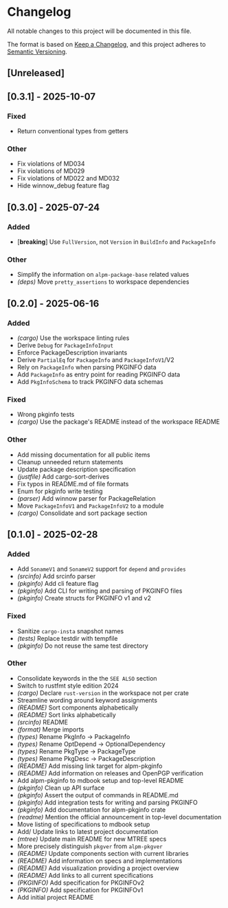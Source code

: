 # Changelog

All notable changes to this project will be documented in this file.

The format is based on [Keep a Changelog](https://keepachangelog.com/en/1.0.0/),
and this project adheres to [Semantic Versioning](https://semver.org/spec/v2.0.0.html).

## [Unreleased]

## [0.3.1] - 2025-10-07

### Fixed

- Return conventional types from getters

### Other

- Fix violations of MD034
- Fix violations of MD029
- Fix violations of MD022 and MD032
- Hide winnow_debug feature flag

## [0.3.0] - 2025-07-24

### Added

- [**breaking**] Use `FullVersion`, not `Version` in `BuildInfo` and `PackageInfo`

### Other

- Simplify the information on `alpm-package-base` related values
- *(deps)* Move `pretty_assertions` to workspace dependencies

## [0.2.0] - 2025-06-16

### Added

- *(cargo)* Use the workspace linting rules
- Derive `Debug` for `PackageInfoInput`
- Enforce PackageDescription invariants
- Derive `PartialEq` for `PackageInfo` and `PackageInfoV1`/V2
- Rely on `PackageInfo` when parsing PKGINFO data
- Add `PackageInfo` as entry point for reading PKGINFO data
- Add `PkgInfoSchema` to track PKGINFO data schemas

### Fixed

- Wrong pkginfo tests
- *(cargo)* Use the package's README instead of the workspace README

### Other

- Add missing documentation for all public items
- Cleanup unneeded return statements
- Update package description specification
- *(justfile)* Add cargo-sort-derives
- Fix typos in README.md of file formats
- Enum for pkginfo write testing
- *(parser)* Add winnow parser for PackageRelation
- Move `PackageInfoV1` and `PackageInfoV2` to a module
- *(cargo)* Consolidate and sort package section

## [0.1.0] - 2025-02-28

### Added

- Add `SonameV1` and `SonameV2` support for `depend` and `provides`
- *(srcinfo)* Add srcinfo parser
- *(pkginfo)* Add cli feature flag
- *(pkginfo)* Add CLI for writing and parsing of PKGINFO files
- *(pkginfo)* Create structs for PKGINFO v1 and v2

### Fixed

- Sanitize `cargo-insta` snapshot names
- *(tests)* Replace testdir with tempfile
- *(pkginfo)* Do not reuse the same test directory

### Other

- Consolidate keywords in the the `SEE ALSO` section
- Switch to rustfmt style edition 2024
- *(cargo)* Declare `rust-version` in the workspace not per crate
- Streamline wording around keyword assignments
- *(README)* Sort components alphabetically
- *(README)* Sort links alphabetically
- *(srcinfo)* README
- *(format)* Merge imports
- *(types)* Rename PkgInfo -> PackageInfo
- *(types)* Rename OptDepend -> OptionalDependency
- *(types)* Rename PkgType -> PackageType
- *(types)* Rename PkgDesc -> PackageDescription
- *(README)* Add missing link target for alpm-pkginfo
- *(README)* Add information on releases and OpenPGP verification
- Add alpm-pkginfo to mdbook setup and top-level README
- *(pkginfo)* Clean up API surface
- *(pkginfo)* Assert the output of commands in README.md
- *(pkginfo)* Add integration tests for writing and parsing PKGINFO
- *(pkginfo)* Add documentation for alpm-pkginfo crate
- *(readme)* Mention the official announcement in top-level documentation
- Move listing of specifications to mdbook setup
- Add/ Update links to latest project documentation
- *(mtree)* Update main README for new MTREE specs
- More precisely distinguish `pkgver` from `alpm-pkgver`
- *(README)* Update components section with current libraries
- *(README)* Add information on specs and implementations
- *(README)* Add visualization providing a project overview
- *(README)* Add links to all current specifications
- *(PKGINFO)* Add specification for PKGINFOv2
- *(PKGINFO)* Add specification for PKGINFOv1
- Add initial project README
